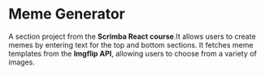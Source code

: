 # Meme Generator

A section project from the **Scrimba React course**.It  allows users to create memes by entering text for the top and bottom sections. It fetches meme templates from the **Imgflip API**, allowing users to choose from a variety of images.